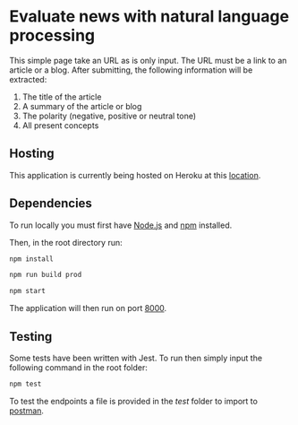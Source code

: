 # Evaluate news with natural language processing

This simple page take an URL as is only input. The URL must be a link to an article or a blog. After submitting, the following information will be extracted:

1. The title of the article
2. A summary of the article or blog
3. The polarity (negative, positive or neutral tone)
4. All present concepts

## Hosting

This application is currently being hosted on Heroku at this [location](https://evaluate-news-article.herokuapp.com).

## Dependencies

To run locally you must first have [Node.js](https://nodejs.org/en/download/) and [npm](https://www.npmjs.com/) installed.

Then, in the root directory run:

```bash
npm install
```

```bash
npm run build prod
```

```bash
npm start
```

The application will then run on port [8000](http://localhost:8000/).

## Testing

Some tests have been written with Jest. To run then simply input the following command in the root folder:

```bash
npm test
```

To test the endpoints a file is provided in the *test* folder to import to [postman](https://www.postman.com/).
